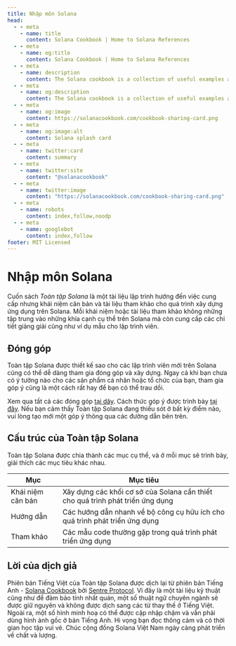 ```yaml
---
title: Nhập môn Solana
head:
  - - meta
    - name: title
      content: Solana Cookbook | Home to Solana References
  - - meta
    - name: og:title
      content: Solana Cookbook | Home to Solana References
  - - meta
    - name: description
      content: The Solana cookbook is a collection of useful examples and references for building on Solana
  - - meta
    - name: og:description
      content: The Solana cookbook is a collection of useful examples and references for building on Solana
  - - meta
    - name: og:image
      content: https://solanacookbook.com/cookbook-sharing-card.png
  - - meta
    - name: og:image:alt
      content: Solana splash card
  - - meta
    - name: twitter:card
      content: summary
  - - meta
    - name: twitter:site
      content: "@solanacookbook"
  - - meta
    - name: twitter:image
      content: "https://solanacookbook.com/cookbook-sharing-card.png"
  - - meta
    - name: robots
      content: index,follow,noodp
  - - meta
    - name: googlebot
      content: index,follow
footer: MIT Licensed
---
```


# Nhập môn Solana

Cuốn sách *Toàn tập Solana* là một tài liệu lập trình hướng đến việc cung cấp nhưng khái niệm căn bản và tài liệu tham khảo cho quá trình xây dựng ứng dụng trên Solana. Mỗi khái niệm hoặc tài liệu tham khảo không những tập trung vào những khía cạnh cụ thể trên Solana mà còn cung cấp các chi tiết giảng giải cũng như ví dụ mẫu cho lập trình viên.

## Đóng góp

Toàn tập Solana được thiết kế sao cho các lập trình viên mới trên Solana cũng có thể dễ dàng tham gia đóng góp và xây dựng. Ngay cả khi bạn chưa có ý tưởng nào cho các sản phẩm cá nhân hoặc tổ chức của bạn, tham gia góp ý cũng là một cách rất hay để bạn có thể trau dồi.

Xem qua tất cả các đóng góp [tại dây](https://github.com/solana-developers/solana-cookbook/issues). Cách thức góp ý được trình bày [tại đây](https://github.com/solana-developers/solana-cookbook#contributing). Nếu bạn cảm thấy Toàn tập Solana đang thiếu sót ở bất kỳ điểm nào, vui lòng tạo mới một góp ý thông qua các đường dẫn bên trên.

## Cấu trúc của Toàn tập Solana

Toàn tập Solana được chia thành các mục cụ thể, và ở mỗi mục sẽ trình bày, giải thích các mục tiêu khác nhau.

| Mục               | Mục tiêu                                                                       |
|-------------------|--------------------------------------------------------------------------------|
| Khái niệm căn bản | Xây dựng các khối cơ sở của Solana cần thiết cho quá trình phát triển ứng dụng |
| Hướng dẫn         | Các hướng dẫn nhanh về bộ công cụ hữu ích cho quá trình phát triển ứng dụng    |
| Tham khảo         | Các mẫu code thường gặp trong quá trình phát triển ứng dụng                    |

## Lời của dịch giả

Phiên bản Tiếng Việt của Toàn tập Solana được dịch lại từ phiên bản Tiếng Anh - [Solana Cookbook](https://solanacookbook.com/) bởi [Sentre Protocol](https://sentre.io/). Vì đây là một tài liệu kỹ thuật cũng như để đảm bảo tính nhất quán, một số thuật ngữ chuyên ngành sẽ được giữ nguyên và không được dịch sang các từ thay thế ở Tiếng Việt. Ngoài ra, một số hình minh hoạ có thể được cập nhập chậm và vẫn phải dùng hình ảnh gốc ở bản Tiếng Anh. Hi vọng bạn đọc thông cảm và có thời gian học tập vui vẻ. Chúc cộng đồng Solana Việt Nam ngày càng phát triển về chất và lượng.